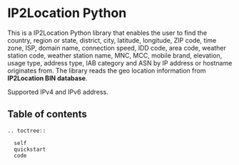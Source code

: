 # IP2Location Python

This is a IP2Location Python library that enables the user to find the country, region or state, district, city, latitude, longitude, ZIP code, time zone, ISP, domain name, connection speed, IDD code, area code, weather station code, weather station name, MNC, MCC, mobile brand, elevation, usage type, address type, IAB category and ASN by IP address or hostname originates from. The library reads the geo location information from **IP2Location BIN database**.

Supported IPv4 and IPv6 address.

## Table of contents
 ```{eval-rst}
 .. toctree::

   self
   quickstart
   code
 ```